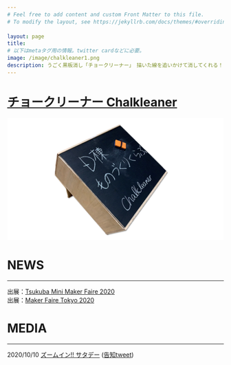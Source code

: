 ```yaml
---
# Feel free to add content and custom Front Matter to this file.
# To modify the layout, see https://jekyllrb.com/docs/themes/#overriding-theme-defaults

layout: page
title: 　　
# 以下はmetaタグ用の情報。twitter cardなどに必要。
image: /image/chalkleaner1.png
description: うごく黒板消し「チョークリーナー」　描いた線を追いかけて消してくれる！
---
```


# [チョークリーナー  Chalkleaner](../../../../works/)
[![chalkleaner](/image/chalkleaner1.png)](../../../../works/)

# NEWS
---
出展：[Tsukuba Mini Maker Faire 2020](https://tmmf.jp/2020/?portfolio=d%e6%a3%9f%e3%82%82%e3%81%ae%e3%81%a5%e3%81%8f%e3%82%8a%e3%82%af%e3%83%a9%e3%83%96)  
出展：[Maker Faire Tokyo 2020](https://makezine.jp/event/makers-mft2020/m0094/)

# MEDIA
---
2020/10/10 [ズームイン!! サタデー](https://www.ntv.co.jp/z-sat/) ([告知tweet](https://twitter.com/ntv_zumusata/status/1314497159937449984?s=20))